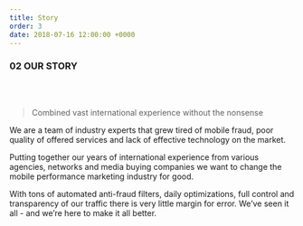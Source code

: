 ```yaml
---
title: Story
order: 3
date: 2018-07-16 12:00:00 +0000
---
```


<h3><span class="number">02</span> OUR STORY</h3>
<div class="row u-menu-paddding" style="margin-top: 4rem;">
  <div class="col-xs-12 col-sm-6">
    <blockquote><p>Combined vast international experience without the nonsense</p></blockquote>
  </div>
  <div class="col-xs-12 col-sm-6">
  <p>We are a team of industry experts that grew tired of mobile fraud, poor quality of offered services and lack of effective technology on the market.</p>

  <p>Putting together our years of international experience from various agencies, networks and media buying companies we want to change the mobile performance marketing industry for good.</p>

  <p>With tons of automated anti-fraud filters, daily optimizations, full control and transparency of our traffic there is very little margin for error. We’ve seen it all - and we’re here to make it all better.</p>
  </div>
</div>
